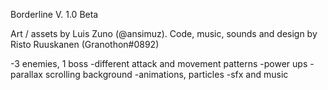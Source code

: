 Borderline V. 1.0 Beta

Art / assets by Luis Zuno (@ansimuz).
Code, music, sounds and design by Risto Ruuskanen (Granothon#0892)

-3 enemies, 1 boss
-different attack and movement patterns
-power ups
-parallax scrolling background
-animations, particles
-sfx and music
